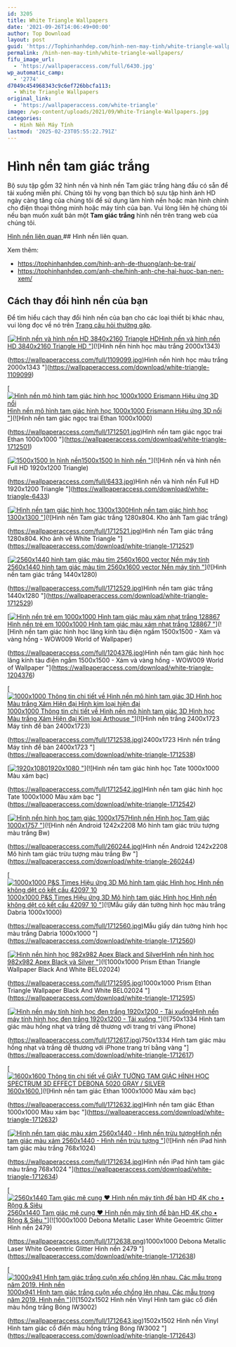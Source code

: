 ```yaml
---
id: 3205
title: White Triangle Wallpapers
date: '2021-09-26T14:06:49+00:00'
author: Top Download
layout: post
guid: 'https://Tophinhanhdep.com/hinh-nen-may-tinh/white-triangle-wallpapers/'
permalink: /hinh-nen-may-tinh/white-triangle-wallpapers/
fifu_image_url:
  - 'https://wallpaperaccess.com/full/6430.jpg'
wp_automatic_camp:
  - '2774'
d7049c454968343c9c6ef726bbcfa113:
  - White Triangle Wallpapers
original_link:
  - 'https://wallpaperaccess.com/white-triangle'
image: /wp-content/uploads/2021/09/White-Triangle-Wallpapers.jpg
categories:
  - Hình Nền Máy Tính
lastmod: '2025-02-23T05:55:22.791Z'
---
```

# Hình nền tam giác trắng

Bộ sưu tập gồm 32 hình nền và hình nền Tam giác trắng hàng đầu có sẵn để tải xuống miễn phí. Chúng tôi hy vọng bạn thích bộ sưu tập hình ảnh HD ngày càng tăng của chúng tôi để sử dụng làm hình nền hoặc màn hình chính cho điện thoại thông minh hoặc máy tính của bạn. Vui lòng liên hệ chúng tôi nếu bạn muốn xuất bản một **Tam giác trắng** hình nền trên trang web của chúng tôi.

[Hình nền liên quan ](#related) ## Hình nền liên quan.

   
 Xem thêm:

   
- <https://tophinhanhdep.com/hinh-anh-de-thuong/anh-be-trai/>
- <https://tophinhanhdep.com/anh-che/hinh-anh-che-hai-huoc-ban-nen-xem/>

## Cách thay đổi hình nền của bạn

Để tìm hiểu cách thay đổi hình nền của bạn cho các loại thiết bị khác nhau, vui lòng đọc về nó trên [Trang câu hỏi thường gặp](https://tophinhanhdep.com/faq/).

  
[[![Hình nền và hình nền HD 3840x2160 Triangle HD](https://wallpaperaccess.com/full/6430.jpg)Hình nền và hình nền HD 3840x2160 Triangle HD "](https://wallpaperaccess.com/download/white-triangle-6430)](![Hình nền hình học màu trắng 2000x1343)

(https://wallpaperaccess.com/full/1109099.jpg)Hình nền hình học màu trắng 2000x1343 "](https://wallpaperaccess.com/download/white-triangle-1109099)

[[![Hình nền mô hình tam giác hình học 1000x1000 Erismann Hiệu ứng 3D nổi](https://wallpaperaccess.com/full/139769.jpg)Hình nền mô hình tam giác hình học 1000x1000 Erismann Hiệu ứng 3D nổi "](https://wallpaperaccess.com/download/white-triangle-139769)](![Hình nền tam giác ngọc trai Ethan 1000x1000)

(https://wallpaperaccess.com/full/1712501.jpg)Hình nền tam giác ngọc trai Ethan 1000x1000 "](https://wallpaperaccess.com/download/white-triangle-1712501)

[[![1500x1500 In hình nền](https://wallpaperaccess.com/full/1712509.jpg)1500x1500 In hình nền "](https://wallpaperaccess.com/download/white-triangle-1712509)](![Hình nền và hình nền Full HD 1920x1200 Triangle)

(https://wallpaperaccess.com/full/6433.jpg)Hình nền và hình nền Full HD 1920x1200 Triangle "](https://wallpaperaccess.com/download/white-triangle-6433)

[[![Hình nền tam giác hình học 1300x1300](https://wallpaperaccess.com/full/1712520.jpg)Hình nền tam giác hình học 1300x1300 "](https://wallpaperaccess.com/download/white-triangle-1712520)](![Hình nền Tam giác trắng 1280x804.  Kho ảnh Tam giác trắng)

(https://wallpaperaccess.com/full/1712521.jpg)Hình nền Tam giác trắng 1280x804. Kho ảnh về White Triangle "](https://wallpaperaccess.com/download/white-triangle-1712521)

[[![2560x1440 hình tam giác màu tím 2560x1600 vector Nền máy tính](https://wallpaperaccess.com/full/675049.jpg)2560x1440 hình tam giác màu tím 2560x1600 vector Nền máy tính "](https://wallpaperaccess.com/download/white-triangle-675049)](![Hình nền tam giác trắng 1440x1280)

(https://wallpaperaccess.com/full/1712529.jpg)Hình nền tam giác trắng 1440x1280 "](https://wallpaperaccess.com/download/white-triangle-1712529)

[[![Hình nền trẻ em 1000x1000 Hình tam giác màu xám nhạt trắng 128867](https://wallpaperaccess.com/full/1274777.jpg)Hình nền trẻ em 1000x1000 Hình tam giác màu xám nhạt trắng 128867 "](https://wallpaperaccess.com/download/white-triangle-1274777)](![Hình nền tam giác hình học lăng kính tàu điện ngầm 1500x1500 - Xám và vàng hồng - WOW009 World of Wallpaper)

(https://wallpaperaccess.com/full/1204376.jpg)Hình nền tam giác hình học lăng kính tàu điện ngầm 1500x1500 - Xám và vàng hồng - WOW009 World of Wallpaper "](https://wallpaperaccess.com/download/white-triangle-1204376)

[[![1000x1000 Thông tin chi tiết về Hình nền mô hình tam giác 3D Hình học Màu trắng Xám Hiện đại Hình kim loại hiện đại](https://wallpaperaccess.com/full/1204583.jpg)1000x1000 Thông tin chi tiết về Hình nền mô hình tam giác 3D Hình học Màu trắng Xám Hiện đại Kim loại Arthouse "](https://wallpaperaccess.com/download/white-triangle-1204583)](![Hình nền trắng 2400x1723 Máy tính để bàn 2400x1723)

(https://wallpaperaccess.com/full/1712538.jpg)2400x1723 Hình nền trắng Máy tính để bàn 2400x1723 "](https://wallpaperaccess.com/download/white-triangle-1712538)

[[![1920x1080 ](https://wallpaperaccess.com/full/1712541.jpg)1920x1080 "](https://wallpaperaccess.com/download/white-triangle-1712541)](![Hình nền tam giác hình học Tate 1000x1000 Màu xám bạc)

(https://wallpaperaccess.com/full/1712542.jpg)Hình nền tam giác hình học Tate 1000x1000 Màu xám bạc "](https://wallpaperaccess.com/download/white-triangle-1712542)

[[![Hình nền hình học tam giác 1000x1757](https://wallpaperaccess.com/full/293047.jpg)Hình nền Hình học Tam giác 1000x1757 "](https://wallpaperaccess.com/download/white-triangle-293047)](![Hình nền Android 1242x2208 Mô hình tam giác trừu tượng màu trắng Bw)

(https://wallpaperaccess.com/full/260244.jpg)Hình nền Android 1242x2208 Mô hình tam giác trừu tượng màu trắng Bw "](https://wallpaperaccess.com/download/white-triangle-260244)

[[![1000x1000 P&S Times Hiệu ứng 3D Mô hình tam giác Hình học Hình nền không dệt có kết cấu 42097 10](https://wallpaperaccess.com/full/139779.jpg)1000x1000 P&amp;S Times Hiệu ứng 3D Mô hình tam giác Hình học Hình nền không dệt có kết cấu 42097 10 "](https://wallpaperaccess.com/download/white-triangle-139779)](![Mẫu giấy dán tường hình học màu trắng Dabria 1000x1000)

(https://wallpaperaccess.com/full/1712560.jpg)Mẫu giấy dán tường hình học màu trắng Dabria 1000x1000 "](https://wallpaperaccess.com/download/white-triangle-1712560)

[[![Hình nền hình học 982x982 Apex Black and Silver](https://wallpaperaccess.com/full/1712561.jpg)Hình nền hình học 982x982 Apex Black và Silver "](https://wallpaperaccess.com/download/white-triangle-1712561)](![1000x1000 Prism Ethan Triangle Wallpaper Black And White BEL02024)

(https://wallpaperaccess.com/full/1712595.jpg)1000x1000 Prism Ethan Triangle Wallpaper Black And White BEL02024 "](https://wallpaperaccess.com/download/white-triangle-1712595)

[[![Hình nền máy tính hình học đen trắng 1920x1200 - Tải xuống](https://wallpaperaccess.com/full/1712606.png)Hình nền máy tính hình học đen trắng 1920x1200 - Tải xuống "](https://wallpaperaccess.com/download/white-triangle-1712606)](![750x1334 Hình tam giác màu hồng nhạt và trắng dễ thương với trang trí vàng iPhone)

(https://wallpaperaccess.com/full/1712617.jpg)750x1334 Hình tam giác màu hồng nhạt và trắng dễ thương với iPhone trang trí bằng vàng "](https://wallpaperaccess.com/download/white-triangle-1712617)

[[![1600x1600 Thông tin chi tiết về GIẤY TƯỜNG TAM GIÁC HÌNH HỌC SPECTRUM 3D EFFECT DEBONA 5020 GRAY / SILVER](https://wallpaperaccess.com/full/823746.jpg)1600x1600.](https://wallpaperaccess.com/download/white-triangle-823746)](![Hình nền tam giác Ethan 1000x1000 Màu xám bạc)

(https://wallpaperaccess.com/full/1712632.jpg)Hình nền tam giác Ethan 1000x1000 Màu xám bạc "](https://wallpaperaccess.com/download/white-triangle-1712632)

[[![Hình nền tam giác màu xám 2560x1440 - Hình nền trừu tượng](https://wallpaperaccess.com/full/1109079.jpg)Hình nền tam giác màu xám 2560x1440 - Hình nền trừu tượng "](https://wallpaperaccess.com/download/white-triangle-1109079)](![Hình nền iPad hình tam giác màu trắng 768x1024)

(https://wallpaperaccess.com/full/1712634.jpg)Hình nền iPad hình tam giác màu trắng 768x1024 "](https://wallpaperaccess.com/download/white-triangle-1712634)

[[![2560x1440 Tam giác mê cung ❤ Hình nền máy tính để bàn HD 4K cho • Rộng & Siêu](https://wallpaperaccess.com/full/6436.jpg)2560x1440 Tam giác mê cung ❤ Hình nền máy tính để bàn HD 4K cho • Rộng &amp; Siêu "](https://wallpaperaccess.com/download/white-triangle-6436)](![1000x1000 Debona Metallic Laser White Geoemtric Glitter Hình nền 2479)

(https://wallpaperaccess.com/full/1712638.png)1000x1000 Debona Metallic Laser White Geoemtric Glitter Hình nền 2479 "](https://wallpaperaccess.com/download/white-triangle-1712638)

[[![1000x941 Hình tam giác trắng cuộn xếp chồng lên nhau.  Các mẫu trong năm 2019. Hình nền](https://wallpaperaccess.com/full/1712641.jpg)1000x941 Hình tam giác trắng cuộn xếp chồng lên nhau. Các mẫu trong năm 2019. Hình nền "](https://wallpaperaccess.com/download/white-triangle-1712641)](![1502x1502 Hình nền Vinyl Hình tam giác cổ điển màu hồng trắng Bóng IW3002)

(https://wallpaperaccess.com/full/1712643.jpg)1502x1502 Hình nền Vinyl Hình tam giác cổ điển màu hồng trắng Bóng IW3002 "](https://wallpaperaccess.com/download/white-triangle-1712643)
